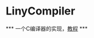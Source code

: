 # LinyCompiler

*** 一个C编译器的实现，[教程](https://dragonzap.com/course/creating-a-c-compiler-from-scratch) ***